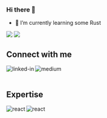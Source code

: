 ### Hi there 👋

- 🌱 I’m currently learning some Rust

![](https://github.com/barantutal/github-stats/blob/master/generated/overview.svg)
![](https://github.com/barantutal/github-stats/blob/master/generated/languages.svg)

## Connect with me

[<img align="left" alt="linked-in" src="https://img.shields.io/badge/linkedin-%230077B5.svg?&style=for-the-badge&logo=linkedin&logoColor=white" />](https://www.linkedin.com/in/tutalbaran/)

[<img align="left" alt="medium" src="https://img.shields.io/badge/medium-%2312100E.svg?&style=for-the-badge&logo=medium&logoColor=white" />](https://medium.com/@barantutal)

<br>
<br>

## Expertise
<img align="left" alt="react" src="https://img.shields.io/badge/csharp%20-%2320232a.svg?&style=for-the-badge&logo=csharp&logoColor=%2361DAFB" />
<img align="left" alt="react" src="https://img.shields.io/badge/javascript%20-%2320232a.svg?&style=for-the-badge&logo=javascript&logoColor=%2361DAFB" />
